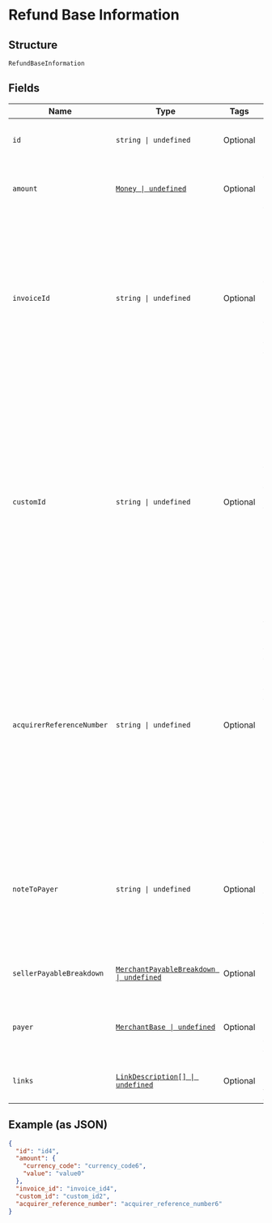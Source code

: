 
# Refund Base Information

## Structure

`RefundBaseInformation`

## Fields

| Name | Type | Tags | Description |
|  --- | --- | --- | --- |
| `id` | `string \| undefined` | Optional | The PayPal-generated ID for the refund. |
| `amount` | [`Money \| undefined`](../../doc/models/money.md) | Optional | The amount that the payee refunded to the payer. |
| `invoiceId` | `string \| undefined` | Optional | The API caller-provided external invoice number for this order. Appears in both the payer's transaction history and the emails that the payer receives. |
| `customId` | `string \| undefined` | Optional | The API caller-provided external ID. Used to reconcile API caller-initiated transactions with PayPal transactions. Appears in transaction and settlement reports.<br>**Constraints**: *Minimum Length*: `1`, *Maximum Length*: `127`, *Pattern*: `^[A-Za-z0-9-_.,]*$` |
| `acquirerReferenceNumber` | `string \| undefined` | Optional | Reference ID issued for the card transaction. This ID can be used to track the transaction across processors, card brands and issuing banks.<br>**Constraints**: *Minimum Length*: `1`, *Maximum Length*: `36`, *Pattern*: `^[a-zA-Z0-9]+$` |
| `noteToPayer` | `string \| undefined` | Optional | The reason for the refund. Appears in both the payer's transaction history and the emails that the payer receives. |
| `sellerPayableBreakdown` | [`MerchantPayableBreakdown \| undefined`](../../doc/models/merchant-payable-breakdown.md) | Optional | The breakdown of the refund. |
| `payer` | [`MerchantBase \| undefined`](../../doc/models/merchant-base.md) | Optional | The details associated with the merchant for this transaction. |
| `links` | [`LinkDescription[] \| undefined`](../../doc/models/link-description.md) | Optional | An array of related [HATEOAS links](/docs/api/reference/api-responses/#hateoas-links). |

## Example (as JSON)

```json
{
  "id": "id4",
  "amount": {
    "currency_code": "currency_code6",
    "value": "value0"
  },
  "invoice_id": "invoice_id4",
  "custom_id": "custom_id2",
  "acquirer_reference_number": "acquirer_reference_number6"
}
```

